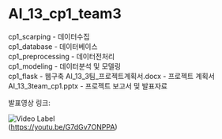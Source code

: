 # AI_13_cp1_team3  

cp1_scarping - 데이터수집  
cp1_database - 데이터베이스  
cp1_preprocessing - 데이터전처리  
cp1_modeling - 데이터분석 및 모델링  
cp1_flask - 웹구축 
AI_13_3팀_프로젝트계획서.docx - 프로젝트 계획서  
AI_13_3team_cp1.pptx - 프로젝트 보고서 및 발표자료  

발표영상 링크:  

![Video Label](http://img.youtube.com/vi/G7dGv7ONPPA/0.jpg)  
(https://youtu.be/G7dGv7ONPPA)
